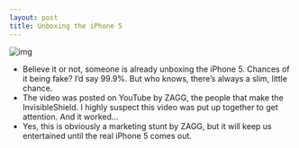 ```yaml
---
layout: post
title: Unboxing the iPhone 5
---
```

![img](http://media.idownloadblog.com/wp-content/uploads/2011/08/fake-iphone-5-unboxing.png)
* Believe it or not, someone is already unboxing the iPhone 5. Chances of it being fake? I’d say 99.9%. But who knows, there’s always a slim, little chance.
* The video was posted on YouTube by ZAGG, the people that make the InvisibleShield. I highly suspect this video was put up together to get attention. And it worked…
* Yes, this is obviously a marketing stunt by ZAGG, but it will keep us entertained until the real iPhone 5 comes out.

